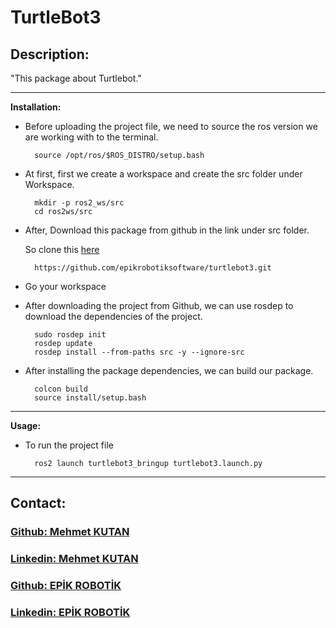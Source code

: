 # TurtleBot3

## Description:

"This package about Turtlebot."


---

**Installation:**
- Before uploading the project file, we need to source the ros version we are working with to the terminal.

        source /opt/ros/$ROS_DISTRO/setup.bash


- At first, first we create a workspace and create the src folder under Workspace.

        mkdir -p ros2_ws/src
        cd ros2ws/src


- After, Download this package from github in the link under src folder.

    So clone this [here](https://github.com/epikrobotiksoftware/turtlebot3.git)

        https://github.com/epikrobotiksoftware/turtlebot3.git

- Go your workspace  

- After downloading the project from Github, we can use rosdep to download the dependencies of the project.

        sudo rosdep init
        rosdep update
        rosdep install --from-paths src -y --ignore-src

- After installing the package dependencies, we can build our package.

        colcon build
        source install/setup.bash

---
**Usage:**

- To run the project file 

        ros2 launch turtlebot3_bringup turtlebot3.launch.py 


---


## Contact:

### [Github: Mehmet KUTAN](https://github.com/MehmetKUTAN)

### [Linkedin: Mehmet KUTAN](https://www.linkedin.com/in/mehmet-kutan-664591151/)

### [Github: EPİK ROBOTİK](https://github.com/epikrobotiksoftware)

### [Linkedin: EPİK ROBOTİK](https://www.linkedin.com/company/epi%CC%87k-roboti%CC%87k/)
